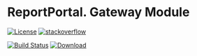# ReportPortal. Gateway Module
[![License](https://img.shields.io/badge/license-GPLv3-blue.svg)](http://www.gnu.org/licenses/gpl-3.0.html)
[![stackoverflow](https://img.shields.io/badge/reportportal-stackoverflow-orange.svg?style=flat)](http://stackoverflow.com/questions/tagged/reportportal)

[![Build Status](https://travis-ci.org/reportportal/service-gateway.svg?branch=master)](https://travis-ci.org/reportportal/service-gateway)
[ ![Download](https://gateway.bintray.com/packages/epam/reportportal/service-gateway/images/download.svg) ](https://bintray.com/epam/reportportal/service-gateway/_latestVersion)
